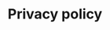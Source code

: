 ---
lang: en
layout: doc
permalink: /privacy/
redirect_from:
- /en/privacy/
- /doc/privacy/
- /wiki/privacy/
redirect_to: https://doc.qubes-os.org/en/latest/introduction/privacy.html
ref: 243
title: Privacy policy
---